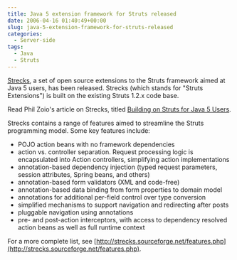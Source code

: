 ```yaml
---
title: Java 5 extension framework for Struts released
date: 2006-04-16 01:40:49+00:00
slug: java-5-extension-framework-for-struts-released
categories:
  - Server-side
tags:
  - Java
  - Struts
---
```


[Strecks](http://strecks.sourceforge.net/), a set of open source extensions to the Struts framework aimed at Java 5 users, has been released. Strecks (which stands for "Struts Extensions") is built on the existing Struts 1.2.x code base.

Read Phil Zoio's article on Strecks, titled [Building on Struts for Java 5 Users](http://www.theserverside.com/news/1364367/Building-on-Struts-for-Java-5-Users).

Strecks contains a range of features aimed to streamline the Struts programming model. Some key features include:

* POJO action beans with no framework dependencies
* action vs. controller separation. Request processing logic is encapsulated into Action controllers, simplifying action implementations
* annotation-based dependency injection (typed request parameters, session attributes, Spring beans, and others)
* annotation-based form validators (XML and code-free)
* annotation-based data binding from form properties to domain model
* annotations for additional per-field control over type conversion
* simplified mechanisms to support navigation and redirecting after posts
* pluggable navigation using annotations
* pre- and post-action interceptors, with access to dependency resolved action beans as well as full runtime context

For a more complete list, see [http://strecks.sourceforge.net/features.php](http://strecks.sourceforge.net/features.php).
